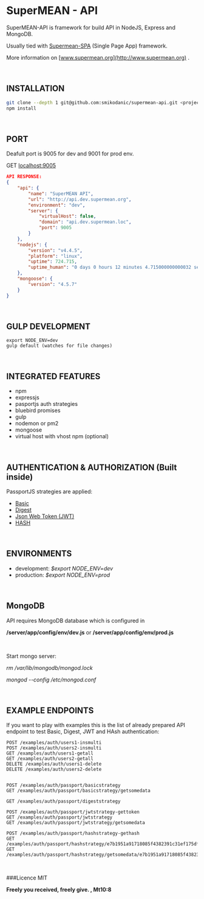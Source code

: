 # SuperMEAN - API
SuperMEAN-API is framework for build API in NodeJS, Express and MongoDB.

Usually tied with [Supermean-SPA](https://github.com/smikodanic/supermean-spa) (Single Page App) framework.

More information on [www.supermean.org](http://www.supermean.org) .

&nbsp;

## INSTALLATION
```sh
git clone --depth 1 git@github.com:smikodanic/supermean-api.git <project-name>
npm install
```

&nbsp;

## PORT
Deafult port is 9005 for dev and 9001 for prod env.

GET [localhost:9005](http://localhost:9005)

```json
API RESPONSE:
{
	"api": {
		"name": "SuperMEAN API",
		"url": "http://api.dev.supermean.org",
		"environment": "dev",
		"server": {
			"virtualHost": false,
			"domain": "api.dev.supermean.loc",
			"port": 9005
		}
	},
	"nodejs": {
		"version": "v4.4.5",
		"platform": "linux",
		"uptime": 724.715,
		"uptime_human": "0 days 0 hours 12 minutes 4.715000000000032 seconds"
	},
	"mongoose": {
		"version": "4.5.7"
	}
}
```



&nbsp;


## GULP DEVELOPMENT
```
export NODE_ENV=dev
gulp default (watches for file changes)
```


&nbsp;

## INTEGRATED FEATURES
- npm
- expressjs
- pasportjs auth strategies
- bluebird promises
- gulp
- nodemon or pm2
- mongoose
- virtual host with vhost npm (optional)

&nbsp;

## AUTHENTICATION & AUTHORIZATION (Built inside)
PassportJS strategies are applied:
- [Basic](http://passportjs.org/docs/basic-digest)
- [Digest](http://passportjs.org/docs/basic-digest)
- [Json Web Token  (JWT)](https://github.com/themikenicholson/passport-jwt)
- [HASH](https://github.com/yuri-karadzhov/passport-hash)

&nbsp;

## ENVIRONMENTS
* development: *$export NODE_ENV=dev*
* production: *$export NODE_ENV=prod*

&nbsp;

## MongoDB
API requires MongoDB database which is configured in

**/server/app/config/env/dev.js**
or
**/server/app/config/env/prod.js**

&nbsp;

Start mongo server:

*rm /var/lib/mongodb/mongod.lock*

*mongod --config /etc/mongod.conf*


&nbsp;
## EXAMPLE ENDPOINTS
If you want to play with examples this is the list of already prepared API endpoint to test Basic, Digest, JWT and HAsh authentication:
```
POST /examples/auth/users1-insmulti
POST /examples/auth/users2-insmulti
GET /examples/auth/users1-getall
GET /examples/auth/users2-getall
DELETE /examples/auth/users1-delete
DELETE /examples/auth/users2-delete


POST /examples/auth/passport/basicstrategy
GET /examples/auth/passport/basicstrategy/getsomedata

GET /examples/auth/passport/digeststrategy

POST /examples/auth/passport/jwtstrategy-gettoken
GET /examples/auth/passport/jwtstrategy
GET /examples/auth/passport/jwtstrategy/getsomedata

POST /examples/auth/passport/hashstrategy-gethash
GET /examples/auth/passport/hashstrategy/e7b1951a91718085f4382391c31ef175df72addddb
GET /examples/auth/passport/hashstrategy/getsomedata/e7b1951a91718085f4382391c31ef175df72addddb
```


&nbsp;

###Licence
MIT

**Freely you received, freely give. , Mt10:8**

&nbsp;

&nbsp;
